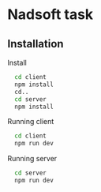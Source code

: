 # Nadsoft task

## Installation

Install

```bash
  cd client
  npm install
  cd..
  cd server
  npm install

```

Running client

```bash
  cd client
  npm run dev
```

Running server

```bash
  cd server
  npm run dev
```
